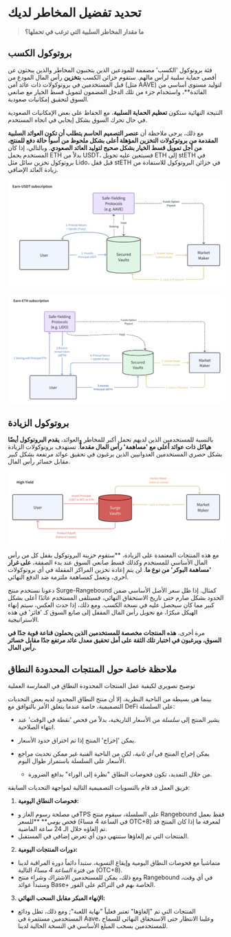 # تحديد تفضيل المخاطر لديك

> **ما مقدار المخاطر السلبية التي ترغب في تحملها؟**

## بروتوكول الكسب

فئة بروتوكول 'الكسب' مصممة للمودعين الذين يتجنبون المخاطر والذين يبحثون عن أقصى حماية سلبية لرأس مالهم. ستقوم خزائن الكسب **بتخزين** رأس المال المودع من قبل المستخدمين في بروتوكولات ذات عائد آمن (مثل AAVE) لتوليد مستوى أساسي من الفائدة**، واستخدام جزء من تلك الدخل المضمون لتمويل قسط الخيار مع صانعي السوق لتحقيق إمكانيات صعودية.

النتيجة النهائية ستكون **تعظيم الحماية السلبية**، مع الحفاظ على بعض الإمكانيات الصعودية في حال تحرك السوق بشكل إيجابي في اتجاه المستخدم.

مع ذلك، يرجى ملاحظة أن **عنصر التصميم الحاسم يتطلب أن تكون العوائد السلبية المقدمة من بروتوكولات التخزين المؤهلة أعلى بشكل ملحوظ من أسوأ حالة دفع للمنتج، من أجل تمويل قسط الخيار بشكل صحيح لتوليد العائد الصعودي**. وبالتالي، إذا كان المستخدم يحمل ETH بدلاً من USDT، فسيتعين عليه تحويل ETH إلى stETH في بروتوكول تخزين سائل مثل Lido، قبل قفل stETH في خزائن البروتوكول للاستفادة من زيادة العائد الإضافي.

![](../../static/draw6.png)

![](../../static/draw7.png)

## بروتوكول الزيادة

بالنسبة للمستخدمين الذين لديهم تحمل أكبر للمخاطر والعوائد، **يقدم البروتوكول أيضًا هياكل ذات عوائد أعلى مع 'مساهمة' رأس المال مقدماً**. تستهدف بروتوكولات الزيادة بشكل حصري المستخدمين العدوانيين الذين يرغبون في تحقيق عوائد مرتفعة بشكل كبير مقابل خسائر رأس المال.

![](../../static/draw8.png)

مع هذه المنتجات المعتمدة على الزيادة، **ستقوم خزينة البروتوكول بقفل كل من رأس المال الأساسي للمستخدم وكذلك قسط صانعي السوق عند بدء الصفقة، **على غرار 'مساهمة البوكر' من نوع ما**. لن يتم إعادة تخزين المراكز المقفلة في أي بروتوكولات أخرى، وتعمل كمساهمة ملتزمة ضد الدفع النهائي.

دعونا نستخدم منتج Surge-Rangebound كمثال. إذا ظل سعر الأصل الأساسي ضمن الحدود بشكل صارم حتى تاريخ الاستحقاق النهائي، فسيتلقى المستخدم عائدًا أعلى بشكل كبير مما كان سيحصل عليه في نسخة الكسب. ومع ذلك، إذا حدث العكس، سيتم إنهاء الهيكل مبكرًا، مع تحويل رأس المال المقفل إلى صانع السوق كـ 'فائز' في هذه الاستراتيجية.

مرة أخرى، **هذه المنتجات مخصصة للمستخدمين الذين يحملون قناعة قوية جدًا في السوق، ويرغبون في اختبار تلك الثقة على أمل تحقيق معدل عائد مرتفع جدًا مقابل خسائر رأس المال.**

## ملاحظة خاصة حول المنتجات المحدودة النطاق

توضيح تصويري لكيفية عمل المنتجات المحدودة النطاق في الممارسة العملية

بينما هي بسيطة من الناحية النظرية، إلا أن منتج النطاق المحدود لديه بعض التحديات التصميمية، خاصة عندما يتعلق الأمر بالتوافق مع DeFi على السلسلة:

- يشير المنتج إلى _سلسلة_ من الأسعار التاريخية، بدلاً من فحص 'نقطة في الوقت' عند انتهاء الصلاحية.
- يمكن 'إخراج' المنتج إذا تم اختراق حدود الأسعار.
- يمكن إخراج المنتج في _أي ثانية_، لكن من الناحية الفنية غير ممكن تحديث مراجع الأسعار على السلسلة باستمرار طوال اليوم.

  - من خلال التمديد، تكون فحوصات النطاق "نظرة إلى الوراء" بدافع الضرورة.

فريق العمل قد قام بالتسويات التصميمية التالية لمواجهة التحديات السابقة:

1. **فحوصات النطاق اليومية:**

  - في مصلحة رسوم الغاز وTPS على السلسلة، سيقوم منتج Rangebound فقط بعمل فحص _يومي_** **للسعر (في الساعة 4 مساءً OTC+8) لمعرفة ما إذا كان المنتج قد تم إلغاؤه خلال الـ 24 ساعة الماضية.
  - المنتجات التي تم إلغاؤها ستنتهي دون أي تعرض إضافي في المستقبل.

2. **دورات المنتجات اليومية:**

  - متماشياً مع فحوصات النطاق اليومية وإيقاع التسوية، ستبدأ دائماً دورة المراقبة لدينا من فترة _الساعة 4 مساءً_ التالية (OTC+8).
  - ومع ذلك، يمكن للمستخدمين الاشتراك وشراء منتج Rangebound في أي وقت، وستبدأ عوائد Base+ الخاصة بهم في التراكم على الفور.

3. **الإنهاء المبكر مقابل السحب النهائي:**

  - المنتجات التي تم "إلغاؤها" تعتبر فعلياً "نهاية اللعبة"; ومع ذلك، تظل ودائع المستخدمين مستثمرة في Aave، وعلينا الانتظار حتى الاستحقاق النهائي للسماح للمستخدمين بسحب المبلغ الأساسي في النسخة الحالية لدينا.
